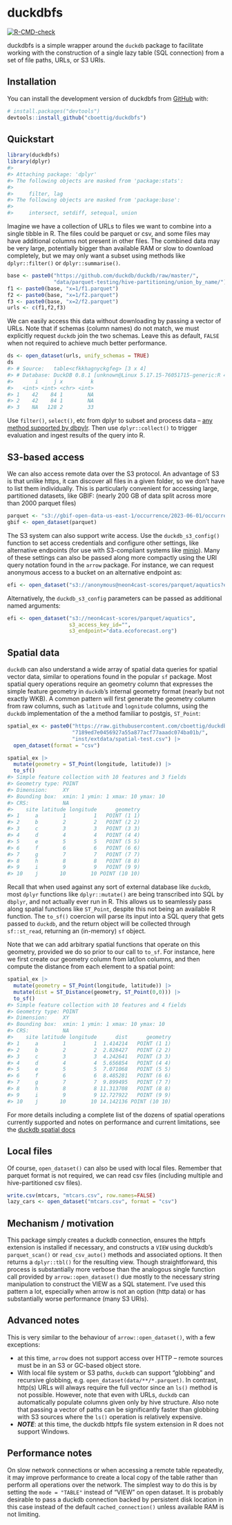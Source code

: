 
<!-- README.md is generated from README.Rmd. Please edit that file -->

# duckdbfs

<!-- badges: start -->

[![R-CMD-check](https://github.com/cboettig/duckdbfs/actions/workflows/R-CMD-check.yaml/badge.svg)](https://github.com/cboettig/duckdbfs/actions/workflows/R-CMD-check.yaml)
<!-- badges: end -->

duckdbfs is a simple wrapper around the `duckdb` package to facilitate
working with the construction of a single lazy table (SQL connection)
from a set of file paths, URLs, or S3 URIs.

## Installation

You can install the development version of duckdbfs from
[GitHub](https://github.com/) with:

``` r
# install.packages("devtools")
devtools::install_github("cboettig/duckdbfs")
```

## Quickstart

``` r
library(duckdbfs)
library(dplyr)
#> 
#> Attaching package: 'dplyr'
#> The following objects are masked from 'package:stats':
#> 
#>     filter, lag
#> The following objects are masked from 'package:base':
#> 
#>     intersect, setdiff, setequal, union
```

Imagine we have a collection of URLs to files we want to combine into a
single tibble in R. The files could be parquet or csv, and some files
may have additional columns not present in other files. The combined
data may be very large, potentially bigger than available RAM or slow to
download completely, but we may only want a subset using methods like
`dplyr::filter()` or `dplyr::summarise()`.

``` r
base <- paste0("https://github.com/duckdb/duckdb/raw/master/",
               "data/parquet-testing/hive-partitioning/union_by_name/")
f1 <- paste0(base, "x=1/f1.parquet")
f2 <- paste0(base, "x=1/f2.parquet")
f3 <- paste0(base, "x=2/f2.parquet")
urls <- c(f1,f2,f3)
```

We can easily access this data without downloading by passing a vector
of URLs. Note that if schemas (column names) do not match, we must
explicitly request `duckdb` join the two schemas. Leave this as default,
`FALSE` when not required to achieve much better performance.

``` r
ds <- open_dataset(urls, unify_schemas = TRUE)
ds
#> # Source:   table<cfkkhagnyckgfeg> [3 x 4]
#> # Database: DuckDB 0.8.1 [unknown@Linux 5.17.15-76051715-generic:R 4.3.1/:memory:]
#>       i     j x         k
#>   <int> <int> <chr> <int>
#> 1    42    84 1        NA
#> 2    42    84 1        NA
#> 3    NA   128 2        33
```

Use `filter()`, `select()`, etc from dplyr to subset and process data –
[any method supported by
dbpylr](https://dbplyr.tidyverse.org/reference/index.html). Then use
`dplyr::collect()` to trigger evaluation and ingest results of the query
into R.

## S3-based access

We can also access remote data over the S3 protocol. An advantage of S3
is that unlike https, it can discover all files in a given folder, so we
don’t have to list them individually. This is particularly convenient
for accessing large, partitioned datasets, like GBIF: (nearly 200 GB of
data split across more than 2000 parquet files)

``` r
parquet <- "s3://gbif-open-data-us-east-1/occurrence/2023-06-01/occurrence.parquet"
gbif <- open_dataset(parquet)
```

The S3 system can also support write access. Use the
`duckdb_s3_config()` function to set access credentials and configure
other settings, like alternative endpoints (for use with S3-compliant
systems like [minio](https://min.io)). Many of these settings can also
be passed along more compactly using the URI query notation found in the
`arrow` package. For instance, we can request anonymous access to a
bucket on an alternative endpoint as:

``` r
efi <- open_dataset("s3://anonymous@neon4cast-scores/parquet/aquatics?endpoint_override=data.ecoforecast.org")
```

Alternatively, the `duckdb_s3_config` parameters can be passed as
additional named arguments:

``` r
efi <- open_dataset("s3://neon4cast-scores/parquet/aquatics", 
                    s3_access_key_id="",
                    s3_endpoint="data.ecoforecast.org")
```

## Spatial data

`duckdb` can also understand a wide array of spatial data queries for
spatial vector data, similar to operations found in the popular `sf`
package. Most spatial query operations require an geometry column that
expresses the simple feature geometry in `duckdb`’s internal geometry
format (nearly but not exactly WKB). A common pattern will first
generate the geometry column from raw columns, such as `latitude` and
`lognitude` columns, using the `duckdb` implementation of the a method
familiar to postgis, `ST_Point`:

``` r
spatial_ex <- paste0("https://raw.githubusercontent.com/cboettig/duckdbfs/",
                     "7189ed7e0456927a55a877acf77aaadc074ba01b/",
                     "inst/extdata/spatial-test.csv") |>
  open_dataset(format = "csv") 

spatial_ex |>
  mutate(geometry = ST_Point(longitude, latitude)) |>
  to_sf()
#> Simple feature collection with 10 features and 3 fields
#> Geometry type: POINT
#> Dimension:     XY
#> Bounding box:  xmin: 1 ymin: 1 xmax: 10 ymax: 10
#> CRS:           NA
#>    site latitude longitude      geometry
#> 1     a        1         1   POINT (1 1)
#> 2     b        2         2   POINT (2 2)
#> 3     c        3         3   POINT (3 3)
#> 4     d        4         4   POINT (4 4)
#> 5     e        5         5   POINT (5 5)
#> 6     f        6         6   POINT (6 6)
#> 7     g        7         7   POINT (7 7)
#> 8     h        8         8   POINT (8 8)
#> 9     i        9         9   POINT (9 9)
#> 10    j       10        10 POINT (10 10)
```

Recall that when used against any sort of external database like
`duckdb`, most `dplyr` functions like `dplyr::mutate()` are being
transcribed into SQL by `dbplyr`, and not actually ever run in R. This
allows us to seamlessly pass along spatial functions like `ST_Point`,
despite this not being an available R function. The `to_sf()` coercion
will parse its input into a SQL query that gets passed to `duckdb`, and
the return object will be collected through `sf::st_read`, returning an
(in-memory) `sf` object.

Note that we can add arbitrary spatial functions that operate on this
geometry, provided we do so prior to our call to `to_sf`. For instance,
here we first create our geometry column from lat/lon columns, and then
compute the distance from each element to a spatial point:

``` r
spatial_ex |> 
  mutate(geometry = ST_Point(longitude, latitude)) |>
  mutate(dist = ST_Distance(geometry, ST_Point(0,0))) |> 
  to_sf()
#> Simple feature collection with 10 features and 4 fields
#> Geometry type: POINT
#> Dimension:     XY
#> Bounding box:  xmin: 1 ymin: 1 xmax: 10 ymax: 10
#> CRS:           NA
#>    site latitude longitude      dist      geometry
#> 1     a        1         1  1.414214   POINT (1 1)
#> 2     b        2         2  2.828427   POINT (2 2)
#> 3     c        3         3  4.242641   POINT (3 3)
#> 4     d        4         4  5.656854   POINT (4 4)
#> 5     e        5         5  7.071068   POINT (5 5)
#> 6     f        6         6  8.485281   POINT (6 6)
#> 7     g        7         7  9.899495   POINT (7 7)
#> 8     h        8         8 11.313708   POINT (8 8)
#> 9     i        9         9 12.727922   POINT (9 9)
#> 10    j       10        10 14.142136 POINT (10 10)
```

For more details including a complete list of the dozens of spatial
operations currently supported and notes on performance and current
limitations, see the [duckdb spatial
docs](https://github.com/duckdblabs/duckdb_spatial)

## Local files

Of course, `open_dataset()` can also be used with local files. Remember
that parquet format is not required, we can read csv files (including
multiple and hive-partitioned csv files).

``` r
write.csv(mtcars, "mtcars.csv", row.names=FALSE)
lazy_cars <- open_dataset("mtcars.csv", format = "csv")
```

## Mechanism / motivation

This package simply creates a duckdb connection, ensures the httpfs
extension is installed if necessary, and constructs a `VIEW` using
duckdb’s `parquet_scan()` or `read_csv_auto()` methods and associated
options. It then returns a `dplyr::tbl()` for the resulting view. Though
straightforward, this process is substantially more verbose than the
analogous single function call provided by `arrow::open_dataset()` due
mostly to the necessary string manipulation to construct the VIEW as a
SQL statement. I’ve used this pattern a lot, especially when arrow is
not an option (http data) or has substantially worse performance (many
S3 URIs).

## Advanced notes

This is very similar to the behaviour of `arrow::open_dataset()`, with a
few exceptions:

- at this time, `arrow` does not support access over HTTP – remote
  sources must be in an S3 or GC-based object store.
- With local file system or S3 paths, `duckdb` can support “globbing”
  and recursive globbing, e.g. `open_dataset(data/**/*.parquet)`. In
  contrast, http(s) URLs will always require the full vector since an
  `ls()` method is not possible. However, note that even with URLs,
  `duckdb` can automatically populate columns given only by hive
  structure. Also note that passing a vector of paths can be
  significantly faster than globbing with S3 sources where the `ls()`
  operation is relatively expensive.
- ***NOTE***: at this time, the duckdb httpfs file system extension in R
  does not support Windows.

## Performance notes

On slow network connections or when accessing a remote table repeatedly,
it may improve performance to create a local copy of the table rather
than perform all operations over the network. The simplest way to do
this is by setting the `mode = "TABLE"` instead of “VIEW” on open
dataset. It is probably desirable to pass a duckdb connection backed by
persistent disk location in this case instead of the default
`cached_connection()` unless available RAM is not limiting.
